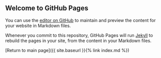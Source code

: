 ## Welcome to GitHub Pages

You can use the [editor on GitHub](https://github.com/VisualComputing/visualcomputing.github.io/edit/master/index.md) to maintain and preview the content for your website in Markdown files.

Whenever you commit to this repository, GitHub Pages will run [Jekyll](https://jekyllrb.com/) to rebuild the pages in your site, from the content in your Markdown files.

[Return to main page]({{ site.baseurl }}{% link index.md %})
